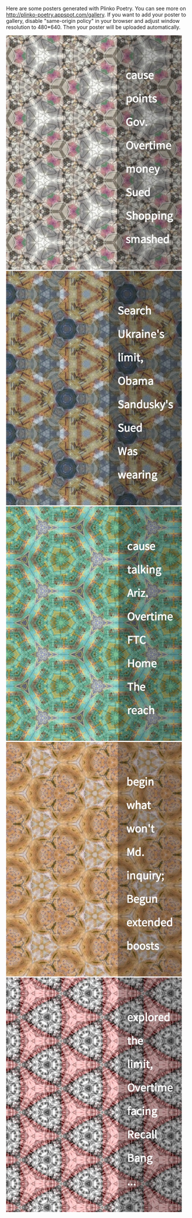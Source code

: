 Here are some posters generated with Plinko Poetry. You can see more on http://plinko-poetry.appspot.com/gallery.
If you want to add your poster to gallery, disable "same-origin policy" in your browser and adjust window resolution to 480*640. Then your poster will be uploaded automatically. 

![Poster 1](../project_images/v1_poster-1.jpg?raw=true "Poster 1")
![Poster 2](../project_images/v1_poster-2.jpg?raw=true "Poster 2")
![Poster 3](../project_images/v1_poster-3.jpg?raw=true "Poster 3")
![Poster 4](../project_images/v1_poster-4.jpg?raw=true "Poster 4")
![Poster 5](../project_images/v1_poster-5.jpg?raw=true "Poster 5")

